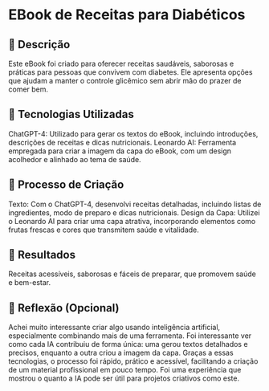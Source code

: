 # EBook de Receitas para Diabéticos

## 📒 Descrição
Este eBook foi criado para oferecer receitas saudáveis, saborosas e práticas para pessoas que convivem com diabetes. Ele apresenta opções que ajudam a manter o controle glicêmico sem abrir mão do prazer de comer bem.

## 🤖 Tecnologias Utilizadas
ChatGPT-4: Utilizado para gerar os textos do eBook, incluindo introduções, descrições de receitas e dicas nutricionais.
Leonardo AI: Ferramenta empregada para criar a imagem da capa do eBook, com um design acolhedor e alinhado ao tema de saúde.

## 🧐 Processo de Criação
Texto: Com o ChatGPT-4, desenvolvi receitas detalhadas, incluindo listas de ingredientes, modo de preparo e dicas nutricionais.
Design da Capa: Utilizei o Leonardo AI para criar uma capa atrativa, incorporando elementos como frutas frescas e cores que transmitem saúde e vitalidade.

## 🚀 Resultados
Receitas acessíveis, saborosas e fáceis de preparar, que promovem saúde e bem-estar.

## 💭 Reflexão (Opcional)
Achei muito interessante criar algo usando inteligência artificial, especialmente combinando mais de uma ferramenta. Foi interessante ver como cada IA contribuiu de forma única: uma gerou textos detalhados e precisos, enquanto a outra criou a imagem da capa. Graças a essas tecnologias, o processo foi rápido, prático e acessível, facilitando a criação de um material profissional em pouco tempo. Foi uma experiência que mostrou o quanto a IA pode ser útil para projetos criativos como este.
